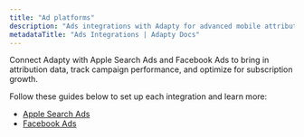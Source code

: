 ```yaml
---
title: "Ad platforms"
description: "Ads integrations with Adapty for advanced mobile attribution tracking."
metadataTitle: "Ads Integrations | Adapty Docs"
---
```


Connect Adapty with Apple Search Ads and Facebook Ads to bring in attribution data, track campaign performance, and optimize for subscription growth.

Follow these guides below to set up each integration and learn more:
- [Apple Search Ads](apple-search-ads)
- [Facebook Ads](facebook-ads)